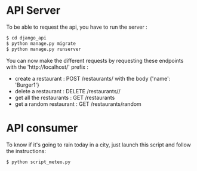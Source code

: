 # API Server

To be able to request the api, you have to run the server :

```bash
$ cd django_api
$ python manage.py migrate
$ python manage.py runserver
```

You can now make the different requests by requesting these endpoints with the 'http://localhost/' prefix :
- create a restaurant : POST /restaurants/  with the body {'name': 'Burger1'}
- delete a restaurant : DELETE /restaurants/<name>/
- get all the restaurants : GET /restaurants
- get a random restaurant : GET /restaurants/random


# API consumer

To know if it's going to rain today in a city, just launch this script and follow the instructions:

```bash
$ python script_meteo.py
```
